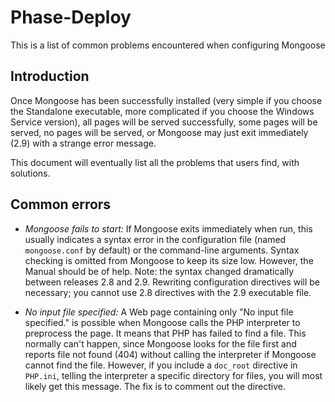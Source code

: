 # Phase-Deploy

This is a list of common problems encountered when configuring Mongoose 

## Introduction 

Once Mongoose has been successfully installed (very simple if you choose the Standalone executable, more complicated if you choose the Windows Service version), all pages will be served successfully, some pages will be served, no pages will be served, or Mongoose may just exit immediately (2.9) with a strange error message.

This document will eventually list all the problems that users find, with solutions.

## Common errors 

  * *Mongoose fails to start:* If Mongoose exits immediately when run, this usually indicates a syntax error in the configuration file (named `mongoose.conf` by default) or the command-line arguments. Syntax checking is omitted from Mongoose to keep its size low. However, the Manual should be of help. Note: the syntax changed dramatically between releases 2.8 and 2.9. Rewriting configuration directives will be necessary; you cannot use 2.8 directives with the 2.9 executable file.

  * *No input file specified:* A Web page containing only "No input file specified." is possible when Mongoose calls the PHP interpreter to preprocess the page. It means that PHP has failed to find a file. This normally can't happen, since Mongoose looks for the file first and reports file not found (404) without calling the interpreter if Mongoose cannot find the file. However, if you include a `doc_root` directive in `PHP.ini`, telling the interpreter a specific directory for files, you will most likely get this message. The fix is to comment out the directive.